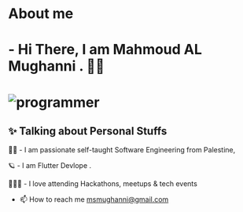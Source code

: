 # About me

# - Hi There, I am Mahmoud AL Mughanni . 👋🏽

# ![programmer](https://user-images.githubusercontent.com/43685429/215832061-ee85b24f-7b8e-4e5e-8c26-603c91af8225.gif) 

## ✨ Talking about Personal Stuffs

👩‍💻 - I am passionate self-taught Software Engineering from Palestine, 

🪐 - I am Flutter Devlope . 

👨🏽‍💻 - I love attending Hackathons, meetups & tech events

- 📫 How to reach me msmughanni@gmail.com




